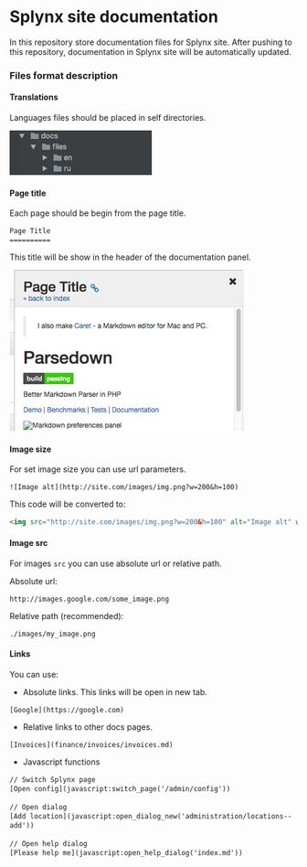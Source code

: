 # Splynx site documentation

In this repository store documentation files for Splynx site.
After pushing to this repository, documentation in Splynx site will be automatically updated. 

### Files format description

#### Translations

Languages files should be placed in self directories.

![Language files example](./images/languages_files.png)

#### Page title

Each page should be begin from the page title.

```
Page Title
==========
```
This title will be show in the header of the documentation panel.

![Page title example](./images/page_title.png)

#### Image size

For set image size you can use url parameters.

```
![Image alt](http://site.com/images/img.png?w=200&h=100)
```

This code will be converted to:

```html
<img src="http://site.com/images/img.png?w=200&h=100" alt="Image alt" width="200" height="100">
```

#### Image src
For images `src` you can use absolute url or relative path.

Absolute url:

```
http://images.google.com/some_image.png
```

Relative path (recommended):

```
./images/my_image.png
```

#### Links
You can use:

* Absolute links. This links will be open in new tab.

```
[Google](https://google.com)
```

* Relative links to other docs pages.

```
[Invoices](finance/invoices/invoices.md)
```

* Javascript functions

```
// Switch Splynx page
[Open config](javascript:switch_page('/admin/config'))

// Open dialog
[Add location](javascript:open_dialog_new('administration/locations--add'))

// Open help dialog
[Please help me](javascript:open_help_dialog('index.md'))
```
